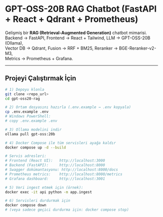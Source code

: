 # GPT-OSS-20B RAG Chatbot (FastAPI + React + Qdrant + Prometheus)

Gelişmiş bir **RAG (Retrieval-Augmented Generation)** chatbot mimarisi.  
Backend → FastAPI, Frontend → React + Tailwind, LLM → GPT-OSS-20B (Ollama),  
Vector DB → Qdrant, Fusion → RRF + BM25, Reranker → BGE-Reranker-v2-M3,  
Metrics → Prometheus + Grafana.

---

## Projeyi Çalıştırmak İçin

```bash
# 1) Depoyu klonla
git clone <repo_url>
cd gpt-oss20-rag

# 2) Ortam dosyasını hazırla (.env.example → .env kopyala)
cp .env.example .env
# Windows PowerShell:
# copy .env.example .env

# 3) Ollama modelini indir
ollama pull gpt-oss:20b

# 4) Docker Compose ile tüm servisleri ayağa kaldır
docker compose up -d --build

# Servis adresleri:
# Frontend (React UI):   http://localhost:3000
# Backend (FastAPI):     http://localhost:8000
# Swagger dokümantasyonu: http://localhost:8000/docs
# Prometheus metrics:    http://localhost:8000/metrics
# Grafana dashboard:     http://localhost:3001

# 5) Veri ingest etmek için (örnek):
docker exec -it api python -m app.ingest

# 6) Servisleri durdurmak için
docker compose down
# (veya sadece geçici durdurma için: docker compose stop)
